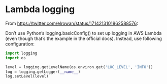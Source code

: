 # Lambda logging

From <https://twitter.com/elrowan/status/1714213101862588576>:

Don’t use Python’s logging.basicConfig() to set up logging in AWS Lambda (even though that’s the example in the official docs). Instead, use following configuration:

```python
import logging
import os

level = logging.getLevelName(os.environ.get('LOG_LEVEL', 'INFO'))
log = logging.getLogger(__name__)
log.setLevel(level)
```
